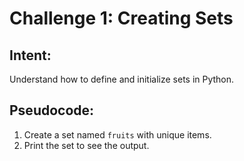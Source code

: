 # Challenge 1: Creating Sets

## Intent:
Understand how to define and initialize sets in Python.

## Pseudocode:
1. Create a set named `fruits` with unique items.
2. Print the set to see the output.